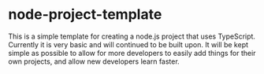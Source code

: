# node-project-template

This is a simple template for creating a node.js project that uses TypeScript. Currently it is very basic and will continued to be built upon. It will be kept simple as possible to allow for more developers to easily add things for their own projects, and allow new developers learn faster.
